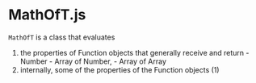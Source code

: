 # MathOfT.js

`MathOfT` is a class that evaluates 
  1. the properties of Function objects that generally receive and return
    - Number
    - Array of Number,
    - Array of Array
  2. internally, some of the properties of the Function objects (1)

 

